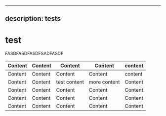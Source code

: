 ***

## description: tests

# test

FASDFASDFASDFSADFASDF

| Content | Content | Content      | Content      | content |
| ------- | ------- | ------------ | ------------ | ------- |
| Content | Content | Content      | Content      | content |
| Content | Content | test content | more content | Content |
| Content | Content | Content      | Content      | Content |
| Content | Content | Content      | Content      | Content |
| Content | Content | Content      | Content      | Content |
